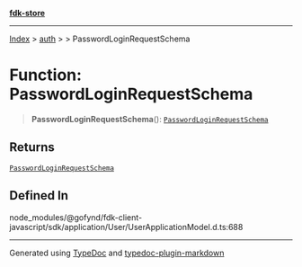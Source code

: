 [**fdk-store**](../../../README.md)
***

[Index](../../../API.md) > [auth](../../README.md) > [<internal>](../README.md) > PasswordLoginRequestSchema

# Function: PasswordLoginRequestSchema

> **PasswordLoginRequestSchema**(): [`PasswordLoginRequestSchema`](../type-aliases/type-alias.PasswordLoginRequestSchema.md)

## Returns

[`PasswordLoginRequestSchema`](../type-aliases/type-alias.PasswordLoginRequestSchema.md)

## Defined In

node\_modules/@gofynd/fdk-client-javascript/sdk/application/User/UserApplicationModel.d.ts:688

***
Generated using [TypeDoc](https://typedoc.org/) and [typedoc-plugin-markdown](https://www.npmjs.com/package/typedoc-plugin-markdown)
